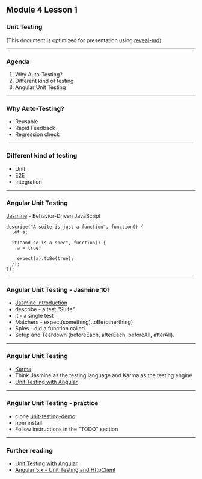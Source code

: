 ## Module 4 Lesson 1
### Unit Testing
(This document is optimized for presentation using [reveal-md](https://github.com/webpro/reveal-md))


---

### Agenda
1. Why Auto-Testing?
2. Different kind of testing
3. Angular Unit Testing

---
### Why Auto-Testing?
* <!-- .element: class="fragment" -->Reusable
* <!-- .element: class="fragment" -->Rapid Feedback
* <!-- .element: class="fragment" -->Regression check

---
### Different kind of testing
* <!-- .element: class="fragment" -->Unit
* <!-- .element: class="fragment" -->E2E
* <!-- .element: class="fragment" -->Integration


---
### Angular Unit Testing
[Jasmine](https://jasmine.github.io/) - Behavior-Driven JavaScript
```
describe("A suite is just a function", function() {
  let a;

  it("and so is a spec", function() {
    a = true;

    expect(a).toBe(true);
  });
});
```

---
### Angular Unit Testing - Jasmine 101
* [Jasmine introduction](https://jasmine.github.io/2.9/introduction)
* <!-- .element: class="fragment" -->describe - a test "Suite"
* <!-- .element: class="fragment" -->it - a single test
* <!-- .element: class="fragment" -->Matchers - expect(something).toBe(otherthing)
* <!-- .element: class="fragment" -->Spies - did a function called
* <!-- .element: class="fragment" -->Setup and Teardown (beforeEach, afterEach, beforeAll, afterAll).

---
### Angular Unit Testing
* [Karma](https://karma-runner.github.io/2.0/index.html)
* Think Jasmine as the testing language and Karma as the testing engine
* [Unit Testing with Angular](https://www.youtube.com/watch?v=Yod3tBt0beM)

---
### Angular Unit Testing - practice
* clone [unit-testing-demo](https://github.com/WEBbeast2018/unit-testing-demo)
* npm install
* Follow instructions in the "TODO" section

---
### Further reading
* [Unit Testing with Angular](https://www.youtube.com/watch?v=Yod3tBt0beM)
* [Angular 5.x - Unit Testing and HttpClient](https://www.youtube.com/watch?v=4JVnSkR04tM)

